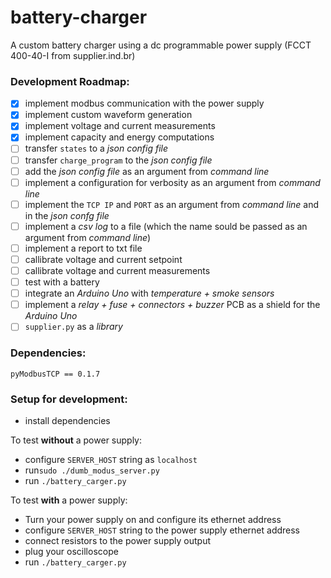 # battery-charger
A custom battery charger using a dc programmable power supply (FCCT 400-40-I from supplier.ind.br)

### Development Roadmap:
- [x] implement modbus communication with the power supply  
- [x] implement custom waveform generation  
- [x] implement voltage and current measurements  
- [x] implement capacity and energy computations  
- [ ] transfer `states` to a _json config file_  
- [ ] transfer `charge_program` to the _json config file_  
- [ ] add the _json config file_ as an argument from _command line_  
- [ ] implement a configuration for verbosity  as an argument from _command line_  
- [ ] implement the `TCP IP` and `PORT` as an argument from _command line_ and in the _json confg file_  
- [ ] implement a _csv log_ to a file (which the name sould be passed as an argument from _command line_)
- [ ] implement a report to txt file
- [ ] callibrate voltage and current setpoint  
- [ ] callibrate voltage and current measurements  
- [ ] test with a battery  
- [ ] integrate an _Arduino Uno_ with _temperature + smoke sensors_  
- [ ] implement a _relay + fuse + connectors + buzzer_ PCB as a shield for the _Arduino Uno_  
- [ ] `supplier.py` as a _library_  

### Dependencies:
  `pyModbusTCP == 0.1.7`
  
### Setup for development:
- install dependencies

To test **without** a power supply:  
- configure `SERVER_HOST` string as `localhost`  
- run`sudo ./dumb_modus_server.py`  
- run `./battery_carger.py`  

To test **with** a power supply:
- Turn your power supply on and configure its ethernet address  
- configure `SERVER_HOST` string to the power supply ethernet address  
- connect resistors to the power supply output  
- plug your oscilloscope  
- run `./battery_carger.py`  
